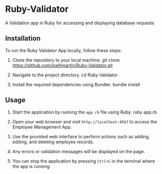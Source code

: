 # Ruby-Validator
A Validation app in Ruby for accessing and displaying database requests

## Installation
To run the Ruby Validator App locally, follow these steps:

1. Clone the repository to your local machine.
git clone https://github.com/joelhmartin/Ruby-Validator.git

2. Navigate to the project directory.
cd Ruby-Validator

3. Install the required dependencies using Bundler.
bundle install

## Usage
1. Start the application by running the `app.rb` file using Ruby.
ruby app.rb

2. Open your web browser and visit `http://localhost:4567` to access the Employee Management App.

3. Use the provided web interface to perform actions such as adding, editing, and deleting employee records.

4. Any errors or validation messages will be displayed on the page.

5. You can stop the application by pressing `Ctrl+C` in the terminal where the app is running.
